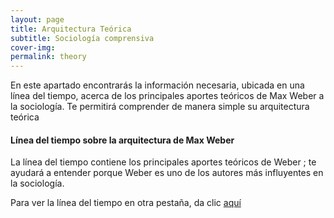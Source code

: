 ```yaml
---
layout: page
title: Arquitectura Teórica
subtitle: Sociología comprensiva
cover-img: 
permalink: theory
---
```


En este apartado encontrarás la información necesaria, ubicada en una línea del tiempo, acerca de los principales aportes teóricos de Max Weber a la sociología. Te permitirá comprender de manera simple su arquitectura teórica

#### Línea del tiempo sobre la arquitectura de Max Weber

La línea del tiempo contiene los principales aportes teóricos de Weber ; te ayudará a entender porque Weber es uno de los autores más influyentes en la sociología. 

Para ver la línea del tiempo  en otra pestaña, da clic [aquí](https://cdn.knightlab.com/libs/timeline3/latest/embed/index.html?source=1HLN2K7XdllsBIhgPtiQw4VJlBHeEnZz_69cNAyRTeMM&font=Default&lang=en&initial_zoom=2&height=650)
